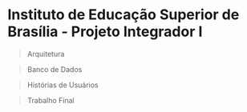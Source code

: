 # Instituto de Educação Superior de Brasília - Projeto Integrador I

> Arquitetura

> Banco de Dados

> Histórias de Usuários

> Trabalho Final
